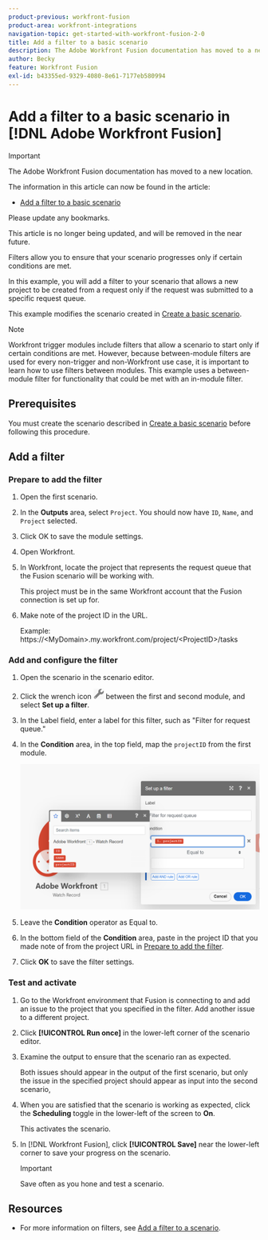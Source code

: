 ```yaml
---
product-previous: workfront-fusion
product-area: workfront-integrations
navigation-topic: get-started-with-workfront-fusion-2-0
title: Add a filter to a basic scenario
description: The Adobe Workfront Fusion documentation has moved to a new location. This article has been deprecated, but contains a link to the new article that covers this functionality.
author: Becky
feature: Workfront Fusion
exl-id: b43355ed-9329-4080-8e61-7177eb580994
---
```

# Add a filter to a basic scenario  in [!DNL Adobe Workfront Fusion]

>[!IMPORTANT]
>
>The Adobe Workfront Fusion documentation has moved to a new location. 
>
>The information in this article can now be found in the article:
>
>* [Add a filter to a basic scenario](https://experienceleague.adobe.com/docs/workfront-fusion/using/build-practice-scenarios/add-filter-basic-scenario.html)
>
>Please update any bookmarks.
>
>This article is no longer being updated, and will be removed in the near future.

Filters allow you to ensure that your scenario progresses only if certain conditions are met. 

In this example, you will add a filter to your scenario that allows a new project to be created from a request only if the request was submitted to a specific request queue.

This example modifies the scenario created in [Create a basic scenario](/help/quicksilver/workfront-fusion/get-started/build-practice-scenarios/create-simple-scenario.md).

>[!NOTE]
>
>Workfront trigger modules include filters that allow a scenario to start only if certain conditions are met. However, because between-module filters are used for every non-trigger and non-Workfront use case, it is important to learn how to use filters between modules. This example uses a between-module filter for functionality that could be met with an in-module filter.

## Prerequisites

You must create the scenario described in [Create a basic scenario](/help/quicksilver/workfront-fusion/get-started/build-practice-scenarios/create-simple-scenario.md) before following this procedure.

## Add a filter 

### Prepare to add the filter

1. Open the first scenario.
1. In the **Outputs** area, select `Project`. 
   You should now have `ID`, `Name`, and `Project` selected.
1. Click OK to save the module settings.
1. Open Workfront. 
1. In Workfront, locate the project that represents the request queue that the Fusion scenario will be working with. 

   This project must be in the same Workfront account that the Fusion connection is set up for.
   
1. Make note of the project ID in the URL.

   Example: https://\<MyDomain\>.my.workfront.com/project/\<ProjectID\>/tasks

### Add and configure the filter

1. Open the scenario in the scenario editor.
1. Click the wrench icon ![Wrench icon](assets/wrench-icon.png) between the first and second module, and select **Set up a filter**.
1. In the Label field, enter a label for this filter, such as "Filter for request queue."
1. In the **Condition** area, in the top field, map the `projectID` from the first module.

   ![Map project ID](assets/map-proj-id.png)
1. Leave the **Condition** operator as Equal to.
1. In the bottom field of the **Condition** area, paste in the project ID that you made note of from the project URL in [Prepare to add the filter](#prepare-to-add-the-filter).
1. Click **OK** to save the filter settings.

### Test and activate

1. Go to the Workfront environment that Fusion is connecting to and add an issue to the project that you specified in the filter. Add another issue to a different project. 
1. Click **[!UICONTROL Run once]** in the lower-left corner of the scenario editor.
1. Examine the output to ensure that the scenario ran as expected.

   Both issues should appear in the output of the first scenario, but only the issue in the specified project should appear as input into the second scenario,
1. When you are satisfied that the scenario is working as expected, click the **Scheduling** toggle in the lower-left of the screen to **On**.

   This activates the scenario. 
1. In [!DNL Workfront Fusion], click **[!UICONTROL Save]** near the lower-left corner to save your progress on the scenario.

   >[!IMPORTANT]
   >
   >Save often as you hone and test a scenario.

## Resources

* For more information on filters, see [Add a filter to a scenario](/help/quicksilver/workfront-fusion/scenarios/add-a-filter-to-a-scenario.md).
